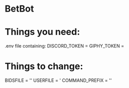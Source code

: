 # BetBot

# Things you need:
  .env file containing:
  DISCORD_TOKEN = <Discord API token>
  GIPHY_TOKEN = <Giphy API token>
  
# Things to change:
  BIDSFILE = '<path containing your json bids file>'
  USERFILE = <path containing your json user file>'
  COMMAND_PREFIX = '<Desired command prefix>'
